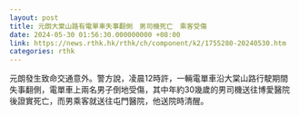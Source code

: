 ```yaml
---
layout: post
title: 元朗大棠山路有電單車失事翻側　男司機死亡　乘客受傷
date: 2024-05-30 01:56:30.000000000 +08:00
link: https://news.rthk.hk/rthk/ch/component/k2/1755280-20240530.htm
categories: rthk
---
```


元朗發生致命交通意外。警方說，凌晨12時許，一輛電單車沿大棠山路行駛期間失事翻側，電單車上兩名男子倒地受傷，其中年約30幾歲的男司機送往博愛醫院後證實死亡，而男乘客就送往屯門醫院，他送院時清醒。
